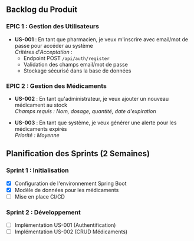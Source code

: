 ## Backlog du Produit

### EPIC 1 : Gestion des Utilisateurs
- **US-001** : En tant que pharmacien, je veux m'inscrire avec email/mot de passe pour accéder au système  
  _Critères d'Acceptation_ :  
  - Endpoint POST `/api/auth/register`  
  - Validation des champs email/mot de passe  
  - Stockage sécurisé dans la base de données


### EPIC 2 : Gestion des Médicaments
- **US-002** : En tant qu'administrateur, je veux ajouter un nouveau médicament au stock  
  _Champs requis : Nom, dosage, quantité, date d'expiration_

- **US-003** : En tant que système, je veux générer une alerte pour les médicaments expirés  
  _Priorité : Moyenne_

## Planification des Sprints (2 Semaines)

### Sprint 1 : Initialisation
- [x] Configuration de l'environnement Spring Boot
- [x] Modèle de données pour les médicaments
- [ ] Mise en place CI/CD

### Sprint 2 : Développement
- [ ] Implémentation US-001 (Authentification)
- [ ] Implémentation US-002 (CRUD Médicaments)